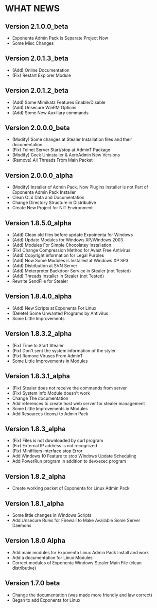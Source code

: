 ﻿WHAT NEWS===========Version 2.1.0.0_beta--------------------- Exponenta Admin Pack is Separate Project Now- Some Misc ChangesVersion 2.0.1.3_beta--------------------- (Add) Online Documentation- (Fix) Restart Explorer ModuleVersion 2.0.1.2_beta--------------------- (Add) Some Mimikatz Features Enable/Disable- (Add) Unsecure WinRM Options- (Add) Some New Auxiliary commandsVersion 2.0.0.0_beta--------------------- (Modify) Some changes at Stealer Installation files and their documentation- (Fix) Telnet Server Start/stop at AdminT Package- (Modify) Geek Uninstaller & AeroAdmin New Versions- (Remove) All Threads From Main PacketVersion 2.0.0.0_alpha---------------------- (Modify) Installer of Admin Pack. Now Plugins Installer is not Part of Exponenta Admin Pack Installer- Clean OLd Data and Documentation- Change Directory Structure in Distributive- Create New Project for NIT EnvironmentVersion 1.8.5.0_alpha----------------------------- (Add) Clean old files before update Expoinenta for Windows- (Add) Update Modules for Windows XP/Windows 2003- (Add) Modules For Simple Chocolatey Installation- (Fix) Change Compression Method for Avast Free Antivirus- (Add) Copyright information for Legal Purples- (Add) Now Some Modules is Installed at Windows XP SP3- (Add) Distribution at SVN Server- (Add) Meterpreter Backdoor Service in Stealer (not Tested)- (Add) Threads Installer in Stealer (not Tested)- Rewrite SendFile for StealerVersion 1.8.4.0_alpha---------------------------- (Add) New Scripts at Exponenta For Linux- (Delete) Some Unwanted Programs by Antivirus- Some Little ImprovementsVersion 1.8.3.2_alpha---------------------- (Fix) Time to Start Stealer- (Fix) Don't sent the system information of the styler- (Fix) Remove Viruses From AdminT- Some Little Improvements in ModulesVersion 1.8.3.1_alpha---------------------- (Fix) Stealer does not receive the commands from server- (Fix) System Info Module doesn't work- Change The documentation- Add references to create host web server for stealer management- Some Little Improvements in Modules- Add Resources (Icons) to Admin PackVersion 1.8.3_alpha-------------------- (Fix) Files is not downloaded by curl program- (Fix) External IP address is not recognized- (Fix) Minifilters interface stop Error- Add Windows 10 Feature to stop Windows Update Scheduling- Add PowerRun program in addition to devxexec programVersion 1.8.2_alpha-------------------- Create working packet of Exponenta for Linux Admin PackVersion 1.8.1_alpha-------------------- Some little changes in Windows Scripts- Add Unsecure Rules for Firewall to Make Available Some Server DaemonsVersion 1.8.0 Alpha-------------------- Add main modules for Exponenta Linux Admin Pack Install and work- Add a documentation for Linux Modules- Correct modules of Exponenta Windows Stealer Main File (clean distributive)Version 1.7.0 beta-------------------------- Change the documentation (was made more friendly and law correct)- Began to add Exponenta for Linux
